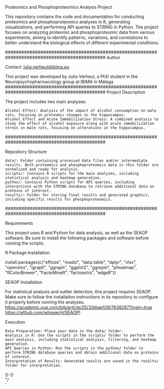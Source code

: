 Proteomics and Phosphoproteomics Analysis Project

This repository contains the code and documentation for conducting proteomics and phosphoproteomics analyses in R, generating visualizations, and performing API queries to STRING in Python. The project focuses on analyzing proteomic and phosphoproteomic data from various experiments, aiming to identify patterns, variations, and correlations to better understand the biological effects of different experimental conditions.

#############################################################################################
Author

Contact: julia.verheul@ibima.eu

This project was developed by Julia Verheul, a PhD student in the Neuropsychopharmacology group at IBIMA in Málaga.
#############################################################################################
Project Description

The project includes two main analyses:

    Alcohol Effect: Analysis of the impact of alcohol consumption on male rats, focusing on proteomic changes in the hippocampus.
    Alcohol Effect and Acute Immobilization Stress: A combined analysis to study the effect of alcohol exposure along with acute immobilization stress in male rats, focusing on alterations in the hippocampus.
#############################################################################################

Repository Structure

    data/: Folder containing processed data files and/or intermediate results. Both proteomics and phosphoproteomics data in this folder are normalized and ready for analysis.
    scripts/: Contains R scripts for the main analyses, including statistical analysis and heatmap generation.
    python/: Contains Python scripts for API queries, including interactions with the STRING database to retrieve additional data on proteins of interest.
    results/: Folder for storing final results and generated graphics, including specific results for phosphoproteomics.
#############################################################################################

Requirements

This project uses R and Python for data analysis, as well as the SEAOP software. Be sure to install the following packages and software before running the scripts:

R Package Installation

install.packages(c("effsize", "readxl", "data.table", "dplyr", "xlsx", "openxlsx", "igraph", 
                   "ggraph", "ggplot2", "ggrepel", "pheatmap", "RColorBrewer", 
                   "FactoMineR", "factoextra", "edgeR"))

SEAOP Installation

For statistical analysis and outlier detection, this project requires SEAOP. Make sure to follow the installation instructions in its repository to configure it properly before running the analyses.
https://academic.oup.com/bib/article/25/3/bbae129/7638267?login=true
https://github.com/whisperH/SEAOP)

Execution

    Data Preparation: Place your data in the data/ folder.
    Analysis in R: Use the scripts in the scripts/ folder to perform the main analysis, including statistical analysis, filtering, and heatmap generation.
    API Queries in Python: Run the scripts in the python/ folder to perform STRING database queries and obtain additional data on proteins of interest.
    Interpretation of Results: Generated results are saved in the results/ folder for interpretation.




()-()   
 \"/  
  `

